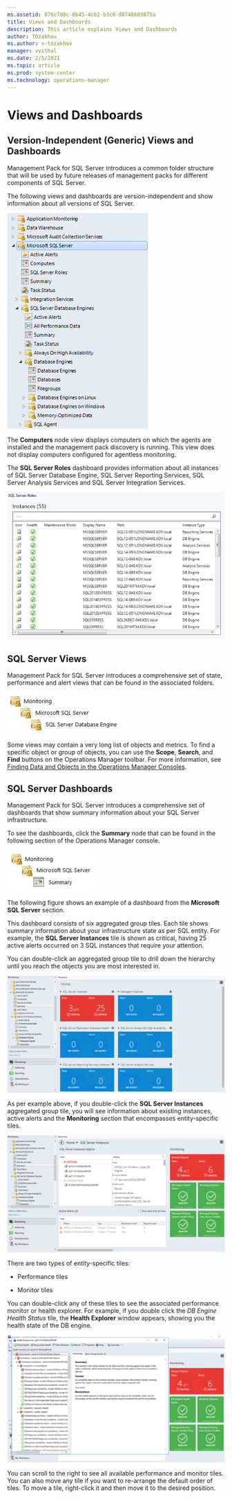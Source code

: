 ```yaml
---
ms.assetid: 876c7d8c-0b45-4cb2-b3c0-d8748603875a
title: Views and Dashboards
description: This article explains Views and Dashboards
author: TDzakhov
ms.author: v-tdzakhov
manager: vvithal
ms.date: 2/5/2021
ms.topic: article
ms.prod: system-center
ms.technology: operations-manager
---
```


# Views and Dashboards

## Version-Independent (Generic) Views and Dashboards

Management Pack for SQL Server introduces a common folder structure that will be used by future releases of management packs for different components of SQL Server.

The following views and dashboards are version-independent and show information about all versions of SQL Server.

![Generic views and dashboards](./media/ssmp/version-independent-views.png)

The **Computers** node view displays computers on which the agents are installed and the management pack discovery is running. This view does not display computers configured for agentless monitoring.

The **SQL Server Roles** dashboard provides information about all instances of SQL Server Database Engine, SQL Server Reporting Services, SQL Server Analysis Services and SQL Server Integration Services.

![SQL server roles](./media/ssmp/sql-server-roles.png)

## SQL Server Views

Management Pack for SQL Server introduces a comprehensive set of state, performance and alert views that can be found in the associated folders.

![State sets](./media/ssmp/state-sets.png)

Some views may contain a very long list of objects and metrics. To find a specific object or group of objects, you can use the **Scope**, **Search**, and **Find** buttons on the Operations Manager toolbar. For more information, see [Finding Data and Objects in the Operations Manager Consoles](https://go.microsoft.com/fwlink/?LinkId=717834).

## SQL Server Dashboards

Management Pack for SQL Server introduces a comprehensive set of dashboards that show summary information about your SQL Server infrastructure.

To see the dashboards, click the **Summary** node that can be found in the following section of the Operations Manager console.

![Summary](./media/ssmp/summary-node.png)

The following figure shows an example of a dashboard from the **Microsoft SQL Server** section.

This dashboard consists of six aggregated group tiles. Each tile shows summary information about your infrastructure state as per SQL entity. For example, the **SQL Server Instances** tile is shown as critical, having 25 active alerts occurred on 3 SQL instances that require your attention.

You can double-click an aggregated group tile to drill down the hierarchy until you reach the objects you are most interested in.

![Tiles](./media/ssmp/tiles.png)

As per example above, if you double-click the **SQL Server Instances** aggregated group tile, you will see information about existing instances, active alerts and the **Monitoring** section that encompasses entity-specific tiles.

![Tiles hierarchy](./media/ssmp/tiles-hierarchy.png)

There are two types of entity-specific tiles:

- Performance tiles

- Monitor tiles

You can double-click any of these tiles to see the associated performance monitor or health explorer. For example, if you double click the *DB Engine Health Status* tile, the **Health Explorer** window appears, showing you the health state of the DB engine.

![Health-explorer](./media/ssmp/health-explorer.png)

You can scroll to the right to see all available performance and monitor tiles. You can also move any tile if you want to re-arrange the default order of tiles. To move a tile, right-click it and then move it to the desired position.